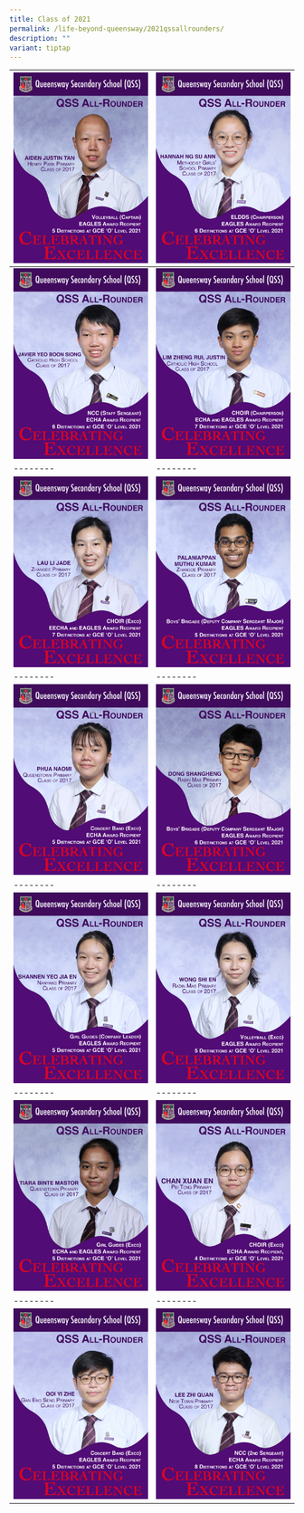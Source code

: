 ```yaml
---
title: Class of 2021
permalink: /life-beyond-queensway/2021qssallrounders/
description: ""
variant: tiptap
---
```

| ![](/images/2022%20QSS%20All%20Rounders/aiden.jpg) | ![](/images/2022%20QSS%20All%20Rounders/hannah.jpg) | 
| -------- | -------- | 
| ![](/images/2022%20QSS%20All%20Rounders/javier.jpg)    | ![](/images/2022%20QSS%20All%20Rounders/justin.jpg)     |
| -------- | -------- | 
| ![](/images/2022%20QSS%20All%20Rounders/lijade.jpg)    | ![](/images/2022%20QSS%20All%20Rounders/muthu.jpg)     |
| -------- | -------- | 
| ![](/images/2022%20QSS%20All%20Rounders/naomi.jpg)    | ![](/images/2022%20QSS%20All%20Rounders/shangheng.jpg)     |
| -------- | -------- | 
| ![](/images/2022%20QSS%20All%20Rounders/shannen.jpg)    | ![](/images/2022%20QSS%20All%20Rounders/shien.jpg)     |
| -------- | -------- | 
| ![](/images/2022%20QSS%20All%20Rounders/tiara.jpg)    | ![](/images/2022%20QSS%20All%20Rounders/xuanen.jpg)     |
| -------- | -------- | 
| ![](/images/2022%20QSS%20All%20Rounders/yizhe.jpg)    | ![](/images/2022%20QSS%20All%20Rounders/zhiquan.jpg)     |